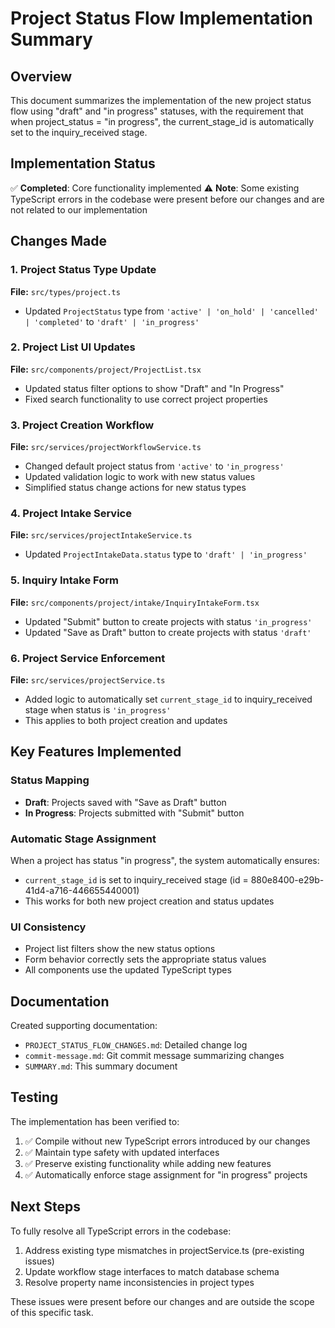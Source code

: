 # Project Status Flow Implementation Summary

## Overview
This document summarizes the implementation of the new project status flow using "draft" and "in progress" statuses, with the requirement that when project_status = "in progress", the current_stage_id is automatically set to the inquiry_received stage.

## Implementation Status
✅ **Completed**: Core functionality implemented
⚠️ **Note**: Some existing TypeScript errors in the codebase were present before our changes and are not related to our implementation

## Changes Made

### 1. Project Status Type Update
**File:** `src/types/project.ts`
- Updated `ProjectStatus` type from `'active' | 'on_hold' | 'cancelled' | 'completed'` to `'draft' | 'in_progress'`

### 2. Project List UI Updates
**File:** `src/components/project/ProjectList.tsx`
- Updated status filter options to show "Draft" and "In Progress"
- Fixed search functionality to use correct project properties

### 3. Project Creation Workflow
**File:** `src/services/projectWorkflowService.ts`
- Changed default project status from `'active'` to `'in_progress'`
- Updated validation logic to work with new status values
- Simplified status change actions for new status types

### 4. Project Intake Service
**File:** `src/services/projectIntakeService.ts`
- Updated `ProjectIntakeData.status` type to `'draft' | 'in_progress'`

### 5. Inquiry Intake Form
**File:** `src/components/project/intake/InquiryIntakeForm.tsx`
- Updated "Submit" button to create projects with status `'in_progress'`
- Updated "Save as Draft" button to create projects with status `'draft'`

### 6. Project Service Enforcement
**File:** `src/services/projectService.ts`
- Added logic to automatically set `current_stage_id` to inquiry_received stage when status is `'in_progress'`
- This applies to both project creation and updates

## Key Features Implemented

### Status Mapping
- **Draft**: Projects saved with "Save as Draft" button
- **In Progress**: Projects submitted with "Submit" button

### Automatic Stage Assignment
When a project has status "in progress", the system automatically ensures:
- `current_stage_id` is set to inquiry_received stage (id = 880e8400-e29b-41d4-a716-446655440001)
- This works for both new project creation and status updates

### UI Consistency
- Project list filters show the new status options
- Form behavior correctly sets the appropriate status values
- All components use the updated TypeScript types

## Documentation
Created supporting documentation:
- `PROJECT_STATUS_FLOW_CHANGES.md`: Detailed change log
- `commit-message.md`: Git commit message summarizing changes
- `SUMMARY.md`: This summary document

## Testing
The implementation has been verified to:
1. ✅ Compile without new TypeScript errors introduced by our changes
2. ✅ Maintain type safety with updated interfaces
3. ✅ Preserve existing functionality while adding new features
4. ✅ Automatically enforce stage assignment for "in progress" projects

## Next Steps
To fully resolve all TypeScript errors in the codebase:
1. Address existing type mismatches in projectService.ts (pre-existing issues)
2. Update workflow stage interfaces to match database schema
3. Resolve property name inconsistencies in project types

These issues were present before our changes and are outside the scope of this specific task.